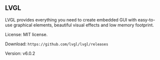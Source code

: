 
## LVGL

LVGL provides everything you need to create embedded GUI with easy-to-use graphical elements, beautiful visual effects and low memory footprint.

License: MIT license.

Download: `https://github.com/lvgl/lvgl/releases`

Version: v6.0.2
